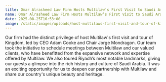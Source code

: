 ```yaml
---
title: Omar Alrasheed Law Firm Hosts Multilaw’s First Visit to Saudi Arabia, Strengthening Global Partnerships
name: Omar Alrasheed Law Firm Hosts Multilaw’s First Visit to Saudi Arabia, Strengthening Global Partnerships
date: 2025-08-25T16:53:00
image: /static/images/uploads/host-multilaws-first-visit-and-tour-of-kingdom_raw.jpg
---
```

Our firm had the distinct privilege of host Multilaw's first visit and tour of Kingdom, led by CEO Adam Cooke and Chair Jorge Mondragon. Our team took the initiative to schedule meetings between Multilaw and our valued clients, who have benefitted from the expansive network and expertise offered by Multilaw. We also toured Riyadh’s most notable landmarks, giving our guests a glimpse into the rich history and culture of Saudi Arabia. It was an exciting opportunity for us to deepen our partnership with Multilaw and share our country's unique beauty and heritage.

